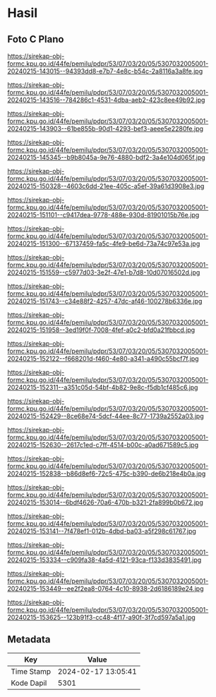 # Hasil

## Foto C Plano

https://sirekap-obj-formc.kpu.go.id/44fe/pemilu/pdpr/53/07/03/20/05/5307032005001-20240215-143015--94393dd8-e7b7-4e8c-b54c-2a8116a3a8fe.jpg

https://sirekap-obj-formc.kpu.go.id/44fe/pemilu/pdpr/53/07/03/20/05/5307032005001-20240215-143516--784286c1-4531-4dba-aeb2-423c8ee49b92.jpg

https://sirekap-obj-formc.kpu.go.id/44fe/pemilu/pdpr/53/07/03/20/05/5307032005001-20240215-143903--61be855b-90d1-4293-bef3-aeee5e2280fe.jpg

https://sirekap-obj-formc.kpu.go.id/44fe/pemilu/pdpr/53/07/03/20/05/5307032005001-20240215-145345--b9b8045a-9e76-4880-bdf2-3a4e104d065f.jpg

https://sirekap-obj-formc.kpu.go.id/44fe/pemilu/pdpr/53/07/03/20/05/5307032005001-20240215-150328--4603c6dd-21ee-405c-a5ef-39a61d3908e3.jpg

https://sirekap-obj-formc.kpu.go.id/44fe/pemilu/pdpr/53/07/03/20/05/5307032005001-20240215-151101--c9417dea-9778-488e-930d-81901015b76e.jpg

https://sirekap-obj-formc.kpu.go.id/44fe/pemilu/pdpr/53/07/03/20/05/5307032005001-20240215-151300--67137459-fa5c-4fe9-be6d-73a74c97e53a.jpg

https://sirekap-obj-formc.kpu.go.id/44fe/pemilu/pdpr/53/07/03/20/05/5307032005001-20240215-151559--c5977d03-3e2f-47e1-b7d8-10d07016502d.jpg

https://sirekap-obj-formc.kpu.go.id/44fe/pemilu/pdpr/53/07/03/20/05/5307032005001-20240215-151743--c34e88f2-4257-47dc-af46-100278b6336e.jpg

https://sirekap-obj-formc.kpu.go.id/44fe/pemilu/pdpr/53/07/03/20/05/5307032005001-20240215-151958--3ed19f0f-7008-4fef-a0c2-bfd0a21fbbcd.jpg

https://sirekap-obj-formc.kpu.go.id/44fe/pemilu/pdpr/53/07/03/20/05/5307032005001-20240215-152122--f668201d-f460-4e80-a341-a490c55bcf7f.jpg

https://sirekap-obj-formc.kpu.go.id/44fe/pemilu/pdpr/53/07/03/20/05/5307032005001-20240215-152311--a351c05d-54bf-4b82-9e8c-f5db1cf485c6.jpg

https://sirekap-obj-formc.kpu.go.id/44fe/pemilu/pdpr/53/07/03/20/05/5307032005001-20240215-152429--8ce68e74-5dcf-44ee-8c77-1739a2552a03.jpg

https://sirekap-obj-formc.kpu.go.id/44fe/pemilu/pdpr/53/07/03/20/05/5307032005001-20240215-152630--2617c1ed-c7ff-4514-b00c-a0ad671589c5.jpg

https://sirekap-obj-formc.kpu.go.id/44fe/pemilu/pdpr/53/07/03/20/05/5307032005001-20240215-152838--b86d8ef6-72c5-475c-b390-de6b218e4b0a.jpg

https://sirekap-obj-formc.kpu.go.id/44fe/pemilu/pdpr/53/07/03/20/05/5307032005001-20240215-153014--6bdf4626-70a6-470b-b321-2fa899b0b672.jpg

https://sirekap-obj-formc.kpu.go.id/44fe/pemilu/pdpr/53/07/03/20/05/5307032005001-20240215-153141--7f478ef1-012b-4dbd-ba03-a5f298c61767.jpg

https://sirekap-obj-formc.kpu.go.id/44fe/pemilu/pdpr/53/07/03/20/05/5307032005001-20240215-153334--c909fa38-4a5d-4121-93ca-f133d3835491.jpg

https://sirekap-obj-formc.kpu.go.id/44fe/pemilu/pdpr/53/07/03/20/05/5307032005001-20240215-153449--ee2f2ea8-0764-4c10-8938-2d6186189e24.jpg

https://sirekap-obj-formc.kpu.go.id/44fe/pemilu/pdpr/53/07/03/20/05/5307032005001-20240215-153625--123b91f3-cc48-4f17-a90f-3f7cd597a5a1.jpg


## Metadata

| Key        | Value               |
| ---------- | ------------------- |
| Time Stamp | 2024-02-17 13:05:41 |
| Kode Dapil | 5301                |




